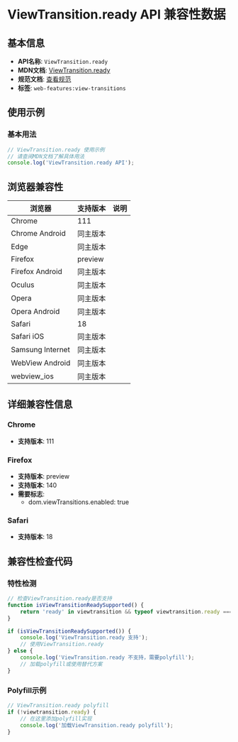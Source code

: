 # ViewTransition.ready API 兼容性数据

## 基本信息

- **API名称**: `ViewTransition.ready`
- **MDN文档**: [ViewTransition.ready](https://developer.mozilla.org/docs/Web/API/ViewTransition/ready)
- **规范文档**: [查看规范](https://drafts.csswg.org/css-view-transitions/#dom-viewtransition-ready)
- **标签**: `web-features:view-transitions`

## 使用示例

### 基本用法

```javascript
// ViewTransition.ready 使用示例
// 请查阅MDN文档了解具体用法
console.log('ViewTransition.ready API');
```

## 浏览器兼容性

| 浏览器 | 支持版本 | 说明 |
|--------|----------|------|
| Chrome | 111 |  |
| Chrome Android | 同主版本 |  |
| Edge | 同主版本 |  |
| Firefox | preview |  |
| Firefox Android | 同主版本 |  |
| Oculus | 同主版本 |  |
| Opera | 同主版本 |  |
| Opera Android | 同主版本 |  |
| Safari | 18 |  |
| Safari iOS | 同主版本 |  |
| Samsung Internet | 同主版本 |  |
| WebView Android | 同主版本 |  |
| webview_ios | 同主版本 |  |

## 详细兼容性信息

### Chrome

- **支持版本**: 111

### Firefox

- **支持版本**: preview
- **支持版本**: 140
- **需要标志**: 
  - dom.viewTransitions.enabled: true

### Safari

- **支持版本**: 18

## 兼容性检查代码

### 特性检测

```javascript
// 检查ViewTransition.ready是否支持
function isViewTransitionReadySupported() {
    return 'ready' in viewtransition && typeof viewtransition.ready === 'function';
}

if (isViewTransitionReadySupported()) {
    console.log('ViewTransition.ready 支持');
    // 使用ViewTransition.ready
} else {
    console.log('ViewTransition.ready 不支持，需要polyfill');
    // 加载polyfill或使用替代方案
}
```

### Polyfill示例

```javascript
// ViewTransition.ready polyfill
if (!viewtransition.ready) {
    // 在这里添加polyfill实现
    console.log('加载ViewTransition.ready polyfill');
}
```

